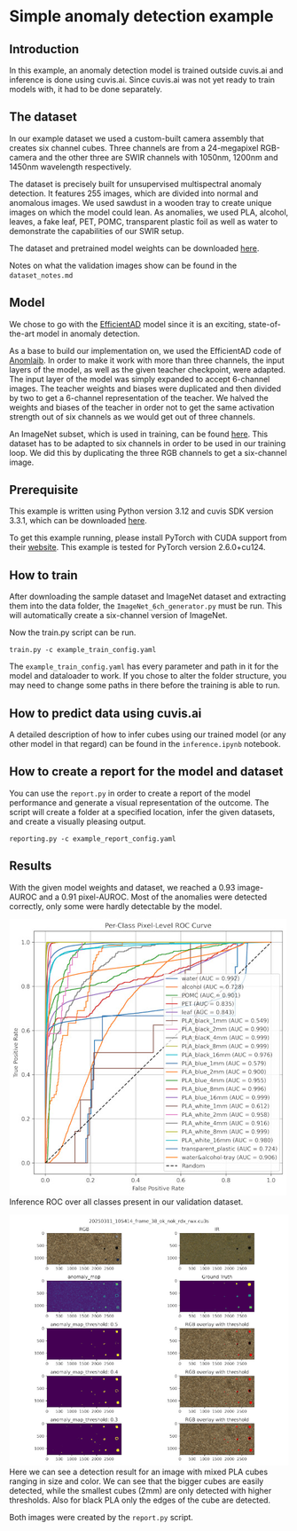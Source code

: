 # Simple anomaly detection example

## Introduction

In this example, an anomaly detection model is trained outside cuvis.ai and inference is done using cuvis.ai.
Since cuvis.ai was not yet ready to train models with, it had to be done separately.

## The dataset

In our example dataset we used a custom-built camera assembly that creates six channel cubes. Three channels are from
a 24-megapixel RGB-camera and the other three are SWIR channels with 1050nm, 1200nm and 1450nm wavelength respectively.

The dataset is precisely built for unsupervised multispectral anomaly detection. It features 255 images,
which are divided into normal and anomalous images. We used sawdust in a wooden tray to create unique images on which
the model could lean. As anomalies, we used PLA, alcohol, leaves, a fake leaf, PET, POMC, transparent plastic
foil as well as water to demonstrate the capabilities of our SWIR setup.

The dataset and pretrained model weights can be
downloaded [here](https://drive.google.com/drive/folders/1bTNNSiFBQdPLgFlt3DHt06KmShmeTftj?usp=drive_link).

Notes on what the validation images show can be found in the ``dataset_notes.md``

## Model

We chose to go with the [EfficientAD](https://arxiv.org/pdf/2303.14535v3) model since it is an exciting,
state-of-the-art
model in anomaly detection.

As a base to build our implementation on, we used the EfficientAD code
of [Anomlaib](https://github.com/openvinotoolkit/anomalib). In order to make it work with more than three channels, the
input layers of the model, as well as the given teacher checkpoint, were adapted. The input layer of the model was
simply expanded to accept 6-channel images. The teacher weights and biases were duplicated and then divided by two to
get a 6-channel representation of the teacher. We halved the weights and biases of the teacher in order not to get the
same activation strength out of six channels as we would get out of three channels.

An ImageNet subset, which is used in training, can be
found [here](https://s3.amazonaws.com/fast-ai-imageclas/imagenette2.tgz). This dataset has to be adapted to six channels
in order to be used in our training loop. We did this
by duplicating the
three RGB channels to get a six-channel image.

## Prerequisite

This example is written using Python version 3.12 and cuvis SDK version 3.3.1, which can be
downloaded [here](https://cloud.cubert-gmbh.de/s/qpxkyWkycrmBK9m?path=%2FCuvis%203.3.1).

To get this example running, please install PyTorch with CUDA support from
their [website](https://pytorch.org/get-started/locally/). This example is tested for PyTorch version 2.6.0+cu124.

## How to train

After downloading the sample dataset and ImageNet dataset and extracting them into the data folder, the
``ImageNet_6ch_generator.py`` must be run. This will automatically create a six-channel version of ImageNet.

Now the train.py script can be run.

```
train.py -c example_train_config.yaml
```

The `example_train_config.yaml` has every parameter and path in it for the model and dataloader to work.
If you chose to alter the folder structure, you may need to change some paths in there before the training is able to
run.

## How to predict data using cuvis.ai

A detailed description of how to infer cubes using our trained model (or any other model in that regard) can be found in
the `inference.ipynb` notebook.

## How to create a report for the model and dataset

You can use the `report.py` in order to create a report of the model performance and generate a visual representation of
the outcome.
The script will create a folder at a specified location, infer the given datasets, and create a visually pleasing
output.

```
reporting.py -c example_report_config.yaml
```

## Results

With the given model weights and dataset, we reached a 0.93 image-AUROC and a 0.91 pixel-AUROC. Most of the anomalies
were detected correctly, only some were hardly detectable by the model.

![inference ROC](README_images/AUROC_Class.jpg)
Inference ROC over all classes present in our validation dataset.

![inference result](README_images/inference.jpg)
Here we can see a detection result for an image with mixed PLA cubes ranging in size and color. We can see that the
bigger cubes are easily detected, while the smallest cubes (2mm) are only detected with higher thresholds. Also for
black PLA only the edges of the cube are detected.

Both images were created by the `report.py` script.
